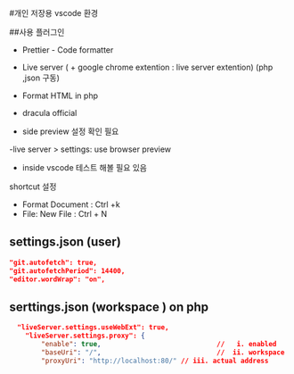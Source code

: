#개인 저장용 vscode 환경


##사용 플러그인
- Prettier - Code formatter
- Live server ( + google chrome extention : live server extention) (php ,json 구동)
- Format HTML in php
- dracula official


- side preview 설정 확인 필요

-live server > settings: use browser preview 
- inside vscode 테스트 해볼 필요 있음

shortcut 설정
- Format Document : Ctrl +k
- File: New File : Ctrl + N


## settings.json (user)
```json
"git.autofetch": true,
"git.autofetchPeriod": 14400,
"editor.wordWrap": "on",
```


## serttings.json (workspace ) on php
```json
  "liveServer.settings.useWebExt": true,
    "liveServer.settings.proxy": {
        "enable": true,                             //   i. enabled
        "baseUri": "/",                             //  ii. workspace
        "proxyUri": "http://localhost:80/" // iii. actual address
```
